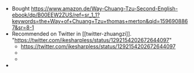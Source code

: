 - Bought https://www.amazon.de/Way-Chuang-Tzu-Second-English-ebook/dp/B00EEW2ZUS/ref=sr_1_1?keywords=the+Way+of+Chuang+Tzu+thomas+merton&qid=1596908867&sr=8-1
- Recommended on Twitter in [[twitter-zhuangzi]]. "https://twitter.com/ikesharpless/status/1292154202672644097"
    - https://twitter.com/ikesharpless/status/1292154202672644097
    - 
    - 
- 
